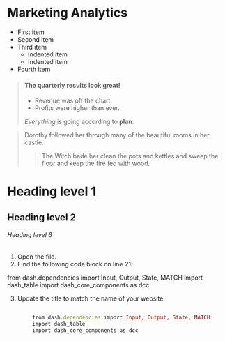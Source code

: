 # Marketing Analytics

- First item
- Second item
- Third item
    - Indented item
    - Indented item
- Fourth item

> #### The quarterly results look great!
>
> - Revenue was off the chart.
> - Profits were higher than ever.
>
>  *Everything* is going according to **plan**.

> Dorothy followed her through many of the beautiful rooms in her castle.
>
>> The Witch bade her clean the pots and kettles and sweep the floor and keep the fire fed with wood.

# Heading level 1
## Heading level 2
###### Heading level 6

1.  Open the file.
2.  Find the following code block on line 21:

from dash.dependencies import Input, Output, State, MATCH
import dash_table
import dash_core_components as dcc

3.  Update the title to match the name of your website.

```ruby

        from dash.dependencies import Input, Output, State, MATCH
        import dash_table
        import dash_core_components as dcc
```
